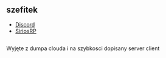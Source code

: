 ## szefitek
* [Discord](`sticzus#3032)
* [SiriosRP](#https://discord.gg/hBRfhJbZp6)


## 
Wyjęte z dumpa clouda i na szybkosci dopisany server client
	
	
